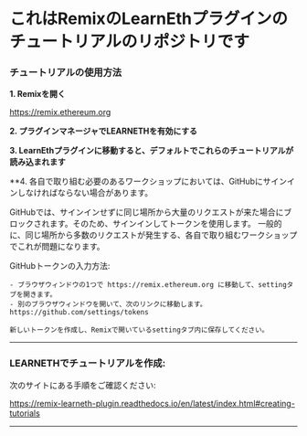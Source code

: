 # これはRemixのLearnEthプラグインのチュートリアルのリポジトリです

### チュートリアルの使用方法

**1. Remixを開く**

https://remix.ethereum.org

**2. プラグインマネージャでLEARNETHを有効にする**

**3. LearnEthプラグインに移動すると、デフォルトでこれらのチュートリアルが読み込まれます**

\*\*4. 各自で取り組む必要のあるワークショップにおいては、GitHubにサインインしなければならない場合があります。

GitHubでは、サインインせずに同じ場所から大量のリクエストが来た場合にブロックされます。そのため、サインインしてトークンを使用します。  一般的に、同じ場所から多数のリクエストが発生する、各自で取り組むワークショップでこれが問題になります。

GitHubトークンの入力方法:

```
- ブラウザウィンドウの1つで https://remix.ethereum.org に移動して、settingタブを開きます。
- 別のブラウザウィンドウを開いて、次のリンクに移動します。
https://github.com/settings/tokens 

新しいトークンを作成し、Remixで開いているsettingタブ内に保存してください。
```

---

### LEARNETHでチュートリアルを作成:

次のサイトにある手順をご確認ください:

https://remix-learneth-plugin.readthedocs.io/en/latest/index.html#creating-tutorials

---

